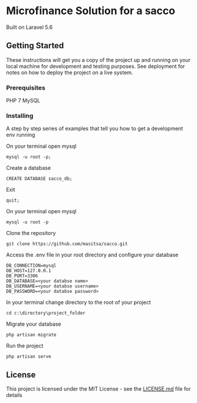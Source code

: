# Microfinance Solution for a sacco

Built on Laravel 5.6

## Getting Started

These instructions will get you a copy of the project up and running on your local machine for development and testing purposes. See deployment for notes on how to deploy the project on a live system.

### Prerequisites

PHP 7
MySQL

### Installing

A step by step series of examples that tell you how to get a development env running

On your terminal open mysql

```
mysql -u root -p;
```

Create a database

```
CREATE DATABASE sacco_db;
```

Exit

```
quit;
```

On your terminal open mysql

```
mysql -u root -p
```

Clone the repository

```
git clone https://github.com/masitsa/sacco.git
```

Access the .env file in your root directory and configure your database

```
DB_CONNECTION=mysql
DB_HOST=127.0.0.1
DB_PORT=3306
DB_DATABASE=<your databse name>
DB_USERNAME=<your databse username>
DB_PASSWORD=<your databse password>
```

In your terminal change directory to the root of your project

```
cd c:\directory\project_folder
```

Migrate your database

```
php artisan migrate
```

Run the project

```
php artisan serve
```

## License

This project is licensed under the MIT License - see the [LICENSE.md](LICENSE.md) file for details
